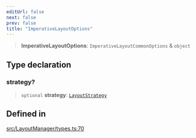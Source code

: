 ```yaml
---
editUrl: false
next: false
prev: false
title: "ImperativeLayoutOptions"
---
```


> **ImperativeLayoutOptions**: `ImperativeLayoutCommonOptions` & `object`

## Type declaration

### strategy?

> `optional` **strategy**: [`LayoutStrategy`](/api/classes/layoutstrategy/)

## Defined in

[src/LayoutManager/types.ts:70](https://github.com/fabricjs/fabric.js/blob/a0b4adf41e0a1fd81824114cedd4c32bfb8cac25/src/LayoutManager/types.ts#L70)
